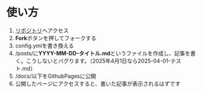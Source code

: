 # 使い方

1. [リポジトリ](https://github.com/nekogakure/GithuBlog/)へアクセス
2. **Fork**ボタンを押してフォークする
3. config.ymlを書き換える
4. /posts/に**YYYY-MM-DD-タイトル.md**というファイルを作成し、記事を書く。こうしないとバグります。（2025年4月1日なら2025-04-01-テスト.md）
5. /docs/以下をGithubPagesに公開
6. 公開したページにアクセスすると、書いた記事が表示されるはずです
